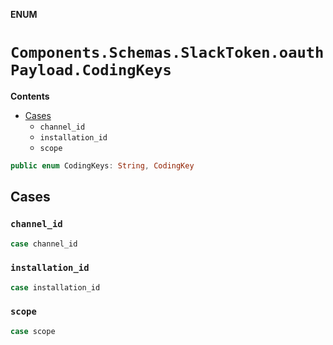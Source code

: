 **ENUM**

# `Components.Schemas.SlackToken.oauthPayload.CodingKeys`

**Contents**

- [Cases](#cases)
  - `channel_id`
  - `installation_id`
  - `scope`

```swift
public enum CodingKeys: String, CodingKey
```

## Cases
### `channel_id`

```swift
case channel_id
```

### `installation_id`

```swift
case installation_id
```

### `scope`

```swift
case scope
```
